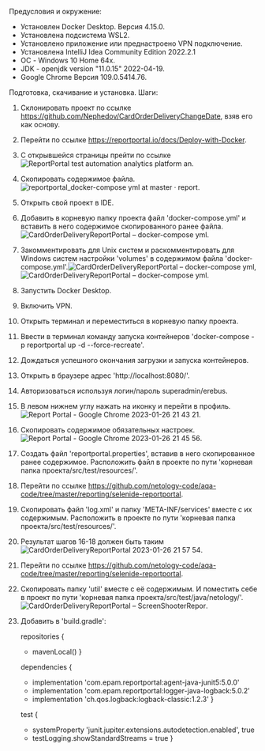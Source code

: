 Предусловия и окружение:
 - Установлен Docker Desktop. Версия 4.15.0.
 - Установлена подсистема WSL2.
 - Установлено приложение или преднастроено VPN подключение.
 - Установлена IntelliJ Idea Community Edition 2022.2.1
 - ОС - Windows 10 Home 64х.
 - JDK - openjdk version "11.0.15" 2022-04-19.
 - Google Chrome Версия 109.0.5414.76.

Подготовка, скачивание и установка. Шаги:
 1. Склонировать проект по ссылке https://github.com/Nephedov/CardOrderDeliveryChangeDate, взяв его как основу.
 2. Перейти по ссылке https://reportportal.io/docs/Deploy-with-Docker.
 3. С открывшейся страницы прейти по ссылке ![ReportPortal test automation analytics platform an](https://user-images.githubusercontent.com/111959547/214919724-3414f0d1-df55-419c-8301-79a4c549b449.jpg).
 4. Скопировать содержимое файла.![reportportal_docker-compose yml at master · report](https://user-images.githubusercontent.com/111959547/214931841-840cf6d4-f1f3-4b04-a974-e1bd7e70263e.jpg).
 5. Открыть свой проект в IDE.
 6. Добавить в корневую папку проекта файл 'docker-compose.yml' и вставить в него содержимое скопированного ранее файла.![CardOrderDeliveryReportPortal – docker-compose yml](https://user-images.githubusercontent.com/111959547/214931273-f40ead95-7fcf-4521-b50c-1a0e287ece20.png).
 7. Закомментировать для Unix систем и раскомментировать для Windows систем настройки 'volumes' в содержимом файла 'docker-compose.yml'.![CardOrderDeliveryReportPortal – docker-compose yml](https://user-images.githubusercontent.com/111959547/214929159-47a9e0ad-1636-44ae-94d2-f546a4a94d9e.png), ![CardOrderDeliveryReportPortal – docker-compose yml](https://user-images.githubusercontent.com/111959547/214929759-401c5fed-70af-4ff7-8434-02f3202526fb.png).
 8. Запустить Docker Desktop.
 9. Включить VPN.
 10. Открыть терминал и переместиться в корневую папку проекта.
 11. Ввести в терминал команду запуска контейнеров 'docker-compose -p reportportal up -d --force-recreate'.
 12. Дождаться успешного окончания загрузки и запуска контейнеров.
 13. Открыть в браузере адрес 'http://localhost:8080/'.
 14. Авторизоваться используя логин/пароль superadmin/erebus.
 15. В левом нижнем углу нажать на иконку и перейти в профиль. ![Report Portal - Google Chrome 2023-01-26 21 43 21](https://user-images.githubusercontent.com/111959547/214922651-88ed0630-5217-4656-b599-5b995e90ce9b.jpg).
 16. Скопировать содержимое обязательных настроек. ![Report Portal - Google Chrome 2023-01-26 21 45 56](https://user-images.githubusercontent.com/111959547/214923064-4659b298-63c2-40e1-b384-17a3388e27ea.jpg).
 17. Создать файл 'reportportal.properties', вставив в него скопированное ранее содержимое. Расположить файл в проекте по пути 'корневая папка проекта/src/test/resources/'.
 18. Перейти по ссылке https://github.com/netology-code/aqa-code/tree/master/reporting/selenide-reportportal.
 19. Скопировать файл 'log.xml' и папку 'META-INF/services' вместе с их содержимым. Расположить в проекте по пути 'корневая папка проекта/src/test/resources/'.
 20. Результат шагов 16-18 должен быть таким ![CardOrderDeliveryReportPortal 2023-01-26 21 57 54](https://user-images.githubusercontent.com/111959547/214925326-a5477dae-62e8-445c-ab5f-4c33cb013041.jpg).
 21. Перейти по ссылке https://github.com/netology-code/aqa-code/tree/master/reporting/selenide-reportportal.
 22. Скопировать папку 'util' вместе с её содержимым. И поместить себе в проект по пути 'корневая папка проекта/src/test/java/netology/'. ![CardOrderDeliveryReportPortal – ScreenShooterRepor](https://user-images.githubusercontent.com/111959547/214926351-139d3f0e-0b38-4ba9-8a7f-c65a918e41fb.jpg).
 23. Добавить в 'build.gradle':
      
      repositories { 
      - mavenLocal()
            }
          
      dependencies {
      - implementation 'com.epam.reportportal:agent-java-junit5:5.0.0'
      - implementation 'com.epam.reportportal:logger-java-logback:5.0.2'
      - implementation 'ch.qos.logback:logback-classic:1.2.3' 
          }
      
      test {
      - systemProperty 'junit.jupiter.extensions.autodetection.enabled', true
      - testLogging.showStandardStreams = true 
          }


